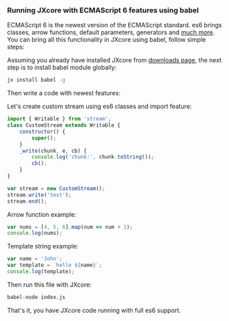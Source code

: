 ### Running JXcore with ECMAScript 6 features using babel

ECMAScript 6 is the newest version of the ECMAScript standard. es6 brings classes, arrow functions, default parameters, generators and [much more](https://babeljs.io/docs/learn-es2015/). You can bring all this functionality in JXcore using babel, follow simple steps:

Assuming you already have installed JXcore from [downloads page](http://jxcore.com/downloads), the next step is to install babel module globally:

```cmd
jx install babel -g
```

Then write a code with newest features:

Let's create custom stream using es6 classes and import feature:

```javascript
import { Writable } from 'stream';
class CustomStream extends Writable {
    constructor() {
        super();
    }
    _write(chunk, e, cb) {
        console.log('chunk:', chunk.toString());
        cb();
    }
}

var stream = new CustomStream();
stream.write('test');
stream.end();
```

Arrow function example:

```javascript
var nums = [4, 5, 6].map(num => num + 1);
console.log(nums);
```

Template string example:

```javascript
var name = 'John';
var template = `hello ${name}`;
console.log(template);
```

Then run this file with JXcore:

```cmd
babel-node index.js
```

That's it, you have JXcore code running with full es6 support.